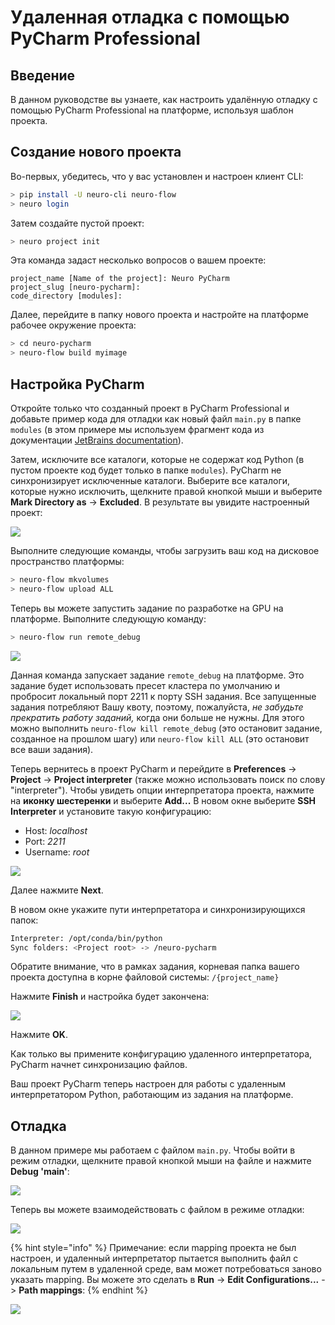 # Удаленная отладка с помощью PyCharm Professional

## Введение

В данном руководстве вы узнаете, как настроить удалённую отладку с помощью PyCharm Professional на платформе, используя шаблон проекта.

## Создание нового проекта

Во-первых, убедитесь, что у вас установлен и настроен клиент CLI:

```bash
> pip install -U neuro-cli neuro-flow
> neuro login
```

Затем создайте пустой проект:

```bash
> neuro project init
```

Эта команда задаст несколько вопросов о вашем проекте:

```text
project_name [Name of the project]: Neuro PyCharm
project_slug [neuro-pycharm]: 
code_directory [modules]:
```

Далее, перейдите в папку нового проекта и настройте на платформе рабочее окружение проекта:

```bash
> cd neuro-pycharm 
> neuro-flow build myimage
```

## Настройка PyCharm

Откройте только что созданный проект в PyCharm Professional и добавьте пример кода для отладки как новый файл `main.py` в папке `modules` \(в этом примере мы используем фрагмент кода из документации [JetBrains documentation](https://www.jetbrains.com/help/pycharm/remote-debugging-with-product.html)\).

Затем, исключите все каталоги, которые не содержат код Python \(в пустом проекте код будет только в папке `modules`\). PyCharm не синхронизирует исключенные каталоги. Выберите все каталоги, которые нужно исключить, щелкните правой кнопкой мыши и выберите **Mark Directory as** -&gt; **Excluded**. В результате вы увидите настроенный проект:

![](../../.gitbook/assets/1.png)

Выполните следующие команды, чтобы загрузить ваш код на дисковое пространство платформы:

```bash
> neuro-flow mkvolumes
> neuro-flow upload ALL
```

Теперь вы можете запустить задание по разработке на GPU на платформе. Выполните следующую команду:

```bash
> neuro-flow run remote_debug
```

![](../../.gitbook/assets/1.1.png)

Данная команда запускает задание `remote_debug` на платформе. Это задание будет использовать пресет кластера по умолчанию и пробросит локальный порт 2211 к порту SSH задания. Все запущенные задания потребляют Вашу квоту, поэтому, пожалуйста, _не забудьте прекратить работу заданий,_ когда они больше не нужны. Для этого можно выполнить `neuro-flow kill remote_debug` \(это остановит задание, созданное на прошлом шагу\) или `neuro-flow kill ALL` \(это остановит все ваши задания\).

Теперь вернитесь в проект PyCharm и перейдите в **Preferences** -&gt; **Project** -&gt; **Project interpreter** \(также можно использовать поиск по слову "interpreter"\). Чтобы увидеть опции интерпретатора проекта, нажмите на **иконку шестеренки** и выберите **Add...** В новом окне выберите **SSH Interpreter** и установите такую конфигурацию:

* Host: _localhost_
* Port: _2211_
* Username: _root_

![](../../.gitbook/assets/2.png)

Далее нажмите **Next**.

В новом окне укажите пути интерпретатора и синхронизирующихся папок:

```bash
Interpreter: /opt/conda/bin/python
Sync folders: <Project root> -> /neuro-pycharm
```

Обратите внимание, что в рамках задания, корневая папка вашего проекта доступна в корне файловой системы: `/{project_name}`

Нажмите **Finish** и настройка будет закончена:

![](../../.gitbook/assets/2_mapping.png)

Нажмите **OK**.

Как только вы примените конфигурацию удаленного интерпретатора, PyCharm начнет синхронизацию файлов.

Ваш проект PyCharm теперь настроен для работы с удаленным интерпретатором Python, работающим из задания на платформе.

## Отладка

В данном примере мы работаем с файлом `main.py`. Чтобы войти в режим отладки, щелкните правой кнопкой мыши на файле и нажмите **Debug 'main'**:

![](../../.gitbook/assets/3.2.png)

Теперь вы можете взаимодействовать с файлом в режиме отладки:

![](../../.gitbook/assets/4.png)

{% hint style="info" %}
Примечание: если mapping проекта не был настроен, и удаленный интерпретатор пытается выполнить файл с локальным путем в удаленной среде, вам может потребоваться заново указать mapping.  Вы можете это сделать в **Run** -&gt; **Edit Configurations...** -&gt; **Path mappings**:
{% endhint %}

![](../../.gitbook/assets/5.png)

